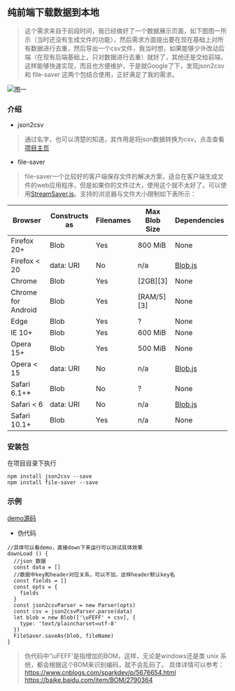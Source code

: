 ## 纯前端下载数据到本地
> 这个需求来自于前段时间，我已经做好了一个数据展示页面，如下图图一所示（当时还没有生成文件的功能），然后需求方面提出要在现在基础上对所有数据进行去重，然后导出一个csv文件，我当时想，如果能够少许改动后端（在现有后端基础上，只对数据进行去重）就好了，其他还是交给前端，这样能够快速实现，而且也方便维护，于是就Google了下，发现json2csv 和 file-saver 这两个包结合使用，正好满足了我的需求。

![图一](https://raw.githubusercontent.com/liangpinglk/blog/master/picture/fronted-download-file/pciture1.png)
### 介绍
- json2csv
>通过名字，也可以清楚的知道，其作用是将json数据转换为csv，点击查看[项目主页](https://www.npmjs.com/package/json2csv)
- file-saver
>file-saver一个比较好的客户端保存文件的解决方案，适合在客户端生成文件的web应用程序，但是如果你的文件过大，使用这个就不太好了，可以使用[StreamSaver.js](https://github.com/jimmywarting/StreamSaver.js)。支持的浏览器与文件大小限制如下表所示：

| Browser        | Constructs as | Filenames    | Max Blob Size | Dependencies |
| -------------- | ------------- | ------------ | ------------- | ------------ |
| Firefox 20+    | Blob          | Yes          | 800 MiB       | None         |
| Firefox < 20   | data: URI     | No           | n/a           | [Blob.js](https://github.com/eligrey/Blob.js) |
| Chrome         | Blob          | Yes          | [2GB][3]      | None         |
| Chrome for Android | Blob      | Yes          | [RAM/5][3]    | None         |
| Edge           | Blob          | Yes          | ?             | None         |
| IE 10+         | Blob          | Yes          | 600 MiB       | None         |
| Opera 15+      | Blob          | Yes          | 500 MiB       | None         |
| Opera < 15     | data: URI     | No           | n/a           | [Blob.js](https://github.com/eligrey/Blob.js) |
| Safari 6.1+*   | Blob          | No           | ?             | None         |
| Safari < 6     | data: URI     | No           | n/a           | [Blob.js](https://github.com/eligrey/Blob.js) |
| Safari 10.1+   | Blob          | Yes          | n/a           | None         |

### 安装包
在项目目录下执行
```shell
npm install json2csv --save
npm install file-saver --save
```
### 示例
[demo源码](https://raw.githubusercontent.com/liangpinglk/blog/master/demo/frontend_download)
- 伪代码
```
//具体可以看demo，直接down下来运行可以测试具体效果
downLoad () {
  //json 数据
  const data = []
  //数据中key和header对应关系，可以不加，这样header默认key名
  const fields = []
  const opts = {
	fields
  }
  const json2csvParser = new Parser(opts)
  const csv = json2csvParser.parse(data)
  let blob = new Blob(['\uFEFF' + csv], {
	type: 'text/plaincharset=utf-8'
  })
  FileSaver.saveAs(blob, fileName)
}
```
>伪代码中'\uFEFF'是指增加的BOM，这样，无论是windows还是类 unix 系统，都会根据这个BOM来识别编码，就不会乱码了。
 具体详情可以参考：https://www.cnblogs.com/sparkdev/p/5676654.html
 https://baike.baidu.com/item/BOM/2790364

